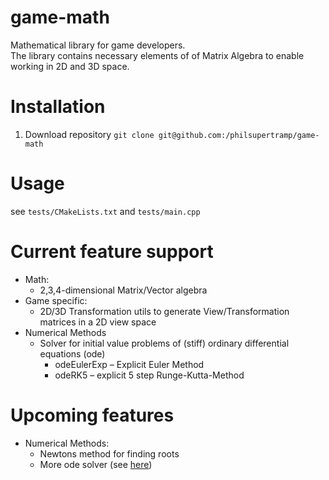 # game-math

Mathematical library for game developers.  
The library contains necessary elements of of Matrix Algebra to enable working in 2D and 3D space.  


# Installation

1. Download repository
`git clone git@github.com:/philsupertramp/game-math`

# Usage
see `tests/CMakeLists.txt` and `tests/main.cpp`


# Current feature support
- Math:
    - 2,3,4-dimensional Matrix/Vector algebra
- Game specific:
    - 2D/3D Transformation utils to generate View/Transformation matrices in a 2D view space
- Numerical Methods
    - Solver for initial value problems of (stiff) ordinary differential equations (ode)
        - odeEulerExp – Explicit Euler Method
        - odeRK5      – explicit 5 step Runge-Kutta-Method 


# Upcoming features
- Numerical Methods:
    - Newtons method for finding roots
    - More ode solver (see [here](http://www.netlib.org/ode/))

